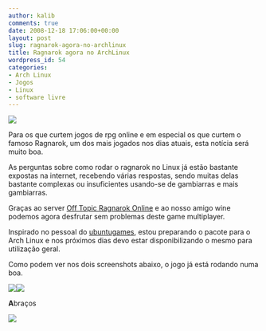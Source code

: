 ```yaml
---
author: kalib
comments: true
date: 2008-12-18 17:06:00+00:00
layout: post
slug: ragnarok-agora-no-archlinux
title: Ragnarok agora no ArchLinux
wordpress_id: 54
categories:
- Arch Linux
- Jogos
- Linux
- software livre
---
```


[![](http://kalib.pre.hw40.webservidor.net/wordpress/wp-content/uploads/2009/02/ragban-300x114.png)](http://kalib.pre.hw40.webservidor.net/wordpress/wp-content/uploads/2009/02/ragban.png)




Para os que curtem jogos de rpg online e em especial os que curtem o famoso Ragnarok, um dos mais jogados nos dias atuais, esta notícia será muito boa.




As perguntas sobre como rodar o ragnarok no Linux já estão bastante expostas na internet, recebendo várias respostas, sendo muitas delas bastante complexas ou insuficientes usando-se de gambiarras e mais gambiarras.




Graças ao server [Off Topic Ragnarok Online](http://www.offtopicro.com/) e ao nosso amigo wine podemos agora desfrutar sem problemas deste game multiplayer.




Inspirado no pessoal do [ubuntugames](http://ubuntugames.org/), estou preparando o pacote para o Arch Linux e nos próximos dias devo estar disponibilizando o mesmo para utilização geral.




Como podem ver nos dois screenshots abaixo, o jogo já está rodando numa boa.




[![](http://img390.imageshack.us/img390/5708/rag1rk0.th.png)](http://img84.imageshack.us/img84/7307/rag1ju1.png)[![](http://img125.imageshack.us/img125/92/rag2bf6.th.png)](http://img125.imageshack.us/img125/92/rag2bf6.png)




**A**braços




![](http://img376.imageshack.us/img376/8000/userbar635980sd7.gif)



